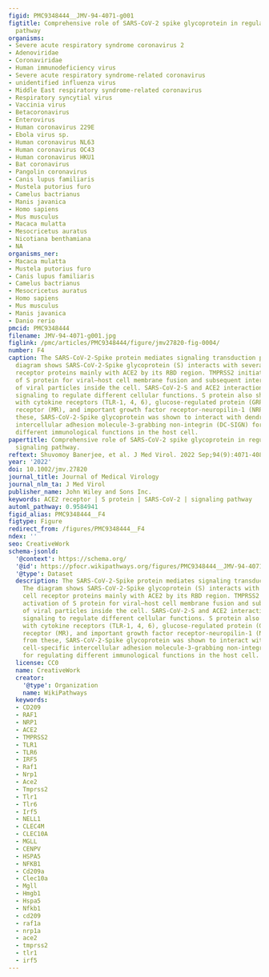 ```yaml
---
figid: PMC9348444__JMV-94-4071-g001
figtitle: Comprehensive role of SARS‐CoV‐2 spike glycoprotein in regulating host signaling
  pathway
organisms:
- Severe acute respiratory syndrome coronavirus 2
- Adenoviridae
- Coronaviridae
- Human immunodeficiency virus
- Severe acute respiratory syndrome-related coronavirus
- unidentified influenza virus
- Middle East respiratory syndrome-related coronavirus
- Respiratory syncytial virus
- Vaccinia virus
- Betacoronavirus
- Enterovirus
- Human coronavirus 229E
- Ebola virus sp.
- Human coronavirus NL63
- Human coronavirus OC43
- Human coronavirus HKU1
- Bat coronavirus
- Pangolin coronavirus
- Canis lupus familiaris
- Mustela putorius furo
- Camelus bactrianus
- Manis javanica
- Homo sapiens
- Mus musculus
- Macaca mulatta
- Mesocricetus auratus
- Nicotiana benthamiana
- NA
organisms_ner:
- Macaca mulatta
- Mustela putorius furo
- Canis lupus familiaris
- Camelus bactrianus
- Mesocricetus auratus
- Homo sapiens
- Mus musculus
- Manis javanica
- Danio rerio
pmcid: PMC9348444
filename: JMV-94-4071-g001.jpg
figlink: /pmc/articles/PMC9348444/figure/jmv27820-fig-0004/
number: F4
caption: The SARS‐CoV‐2‐Spike protein mediates signaling transduction pathways. The
  diagram shows SARS‐CoV‐2‐Spike glycoprotein (S) interacts with several host cell
  receptor proteins mainly with ACE2 by its RBD region. TMPRSS2 initiates the activation
  of S protein for viral–host cell membrane fusion and subsequent internalization
  of viral particles inside the cell. SARS‐CoV‐2‐S and ACE2 interaction elicit NF‐κB
  signaling to regulate different cellular functions. S protein also shows the interaction
  with cytokine receptors (TLR‐1, 4, 6), glucose‐regulated protein (GRP78), mineralocorticoid
  receptor (MR), and important growth factor receptor‐neuropilin‐1 (NRP1). Apart from
  these, SARS‐CoV‐2‐Spike glycoprotein was shown to interact with dendritic cell‐specific
  intercellular adhesion molecule‐3‐grabbing non‐integrin (DC‐SIGN) for regulating
  different immunological functions in the host cell.
papertitle: Comprehensive role of SARS‐CoV‐2 spike glycoprotein in regulating host
  signaling pathway.
reftext: Shuvomoy Banerjee, et al. J Med Virol. 2022 Sep;94(9):4071-4087.
year: '2022'
doi: 10.1002/jmv.27820
journal_title: Journal of Medical Virology
journal_nlm_ta: J Med Virol
publisher_name: John Wiley and Sons Inc.
keywords: ACE2 receptor | S protein | SARS‐CoV‐2 | signaling pathway
automl_pathway: 0.9584941
figid_alias: PMC9348444__F4
figtype: Figure
redirect_from: /figures/PMC9348444__F4
ndex: ''
seo: CreativeWork
schema-jsonld:
  '@context': https://schema.org/
  '@id': https://pfocr.wikipathways.org/figures/PMC9348444__JMV-94-4071-g001.html
  '@type': Dataset
  description: The SARS‐CoV‐2‐Spike protein mediates signaling transduction pathways.
    The diagram shows SARS‐CoV‐2‐Spike glycoprotein (S) interacts with several host
    cell receptor proteins mainly with ACE2 by its RBD region. TMPRSS2 initiates the
    activation of S protein for viral–host cell membrane fusion and subsequent internalization
    of viral particles inside the cell. SARS‐CoV‐2‐S and ACE2 interaction elicit NF‐κB
    signaling to regulate different cellular functions. S protein also shows the interaction
    with cytokine receptors (TLR‐1, 4, 6), glucose‐regulated protein (GRP78), mineralocorticoid
    receptor (MR), and important growth factor receptor‐neuropilin‐1 (NRP1). Apart
    from these, SARS‐CoV‐2‐Spike glycoprotein was shown to interact with dendritic
    cell‐specific intercellular adhesion molecule‐3‐grabbing non‐integrin (DC‐SIGN)
    for regulating different immunological functions in the host cell.
  license: CC0
  name: CreativeWork
  creator:
    '@type': Organization
    name: WikiPathways
  keywords:
  - CD209
  - RAF1
  - NRP1
  - ACE2
  - TMPRSS2
  - TLR1
  - TLR6
  - IRF5
  - Raf1
  - Nrp1
  - Ace2
  - Tmprss2
  - Tlr1
  - Tlr6
  - Irf5
  - NELL1
  - CLEC4M
  - CLEC10A
  - MGLL
  - CENPV
  - HSPA5
  - NFKB1
  - Cd209a
  - Clec10a
  - Mgll
  - Hmgb1
  - Hspa5
  - Nfkb1
  - cd209
  - raf1a
  - nrp1a
  - ace2
  - tmprss2
  - tlr1
  - irf5
---
```

